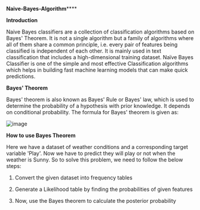 ******Naive-Bayes-Algorithm**********

**Introduction**


Naive Bayes classifiers are a collection of classification algorithms based on Bayes' Theorem. It is not a single algorithm but a family of algorithms where all of them share a common principle, i.e. every pair of features being classified is independent of each other. It is mainly used in text classification that includes a high-dimensional training dataset. Naïve Bayes Classifier is one of the simple and most effective Classification algorithms which helps in building fast machine learning models that can make quick predictions.


**Bayes' Theorem**


Bayes' theorem is also known as Bayes' Rule or Bayes' law, which is used to determine the probability of a hypothesis with prior knowledge. It depends on conditional probability. The formula for Bayes' theorem is given as:

![image](https://user-images.githubusercontent.com/52431768/152114405-a13a9f89-b873-4735-9d82-34293366cea7.png)


**How to use Bayes Theorem**


Here we have a dataset of weather conditions and a corresponding target variable 'Play'. Now we have to predict they will play or not when the weather is Sunny. So to solve this problem, we need to follow the below steps:


1) Convert the given dataset into frequency tables


2) Generate a Likelihood table by finding the probabilities of given features


3) Now, use the Bayes theorem to calculate the posterior probability
